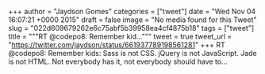 
+++
author = "Jaydson Gomes"
categories = ["tweet"]
date = "Wed Nov 04 16:07:21 +0000 2015"
draft = false
image = "No media found for this Tweet"
slug = "022d609679262e6c75abf5b39958ea4cf4875b18"
tags = ["tweet"]
title = """RT @codepo8: Remember kid..."""
tweet = true
tweet_url = "https://twitter.com/jaydson/status/661937789198561281"
+++
RT @codepo8: Remember kids: Sass is not CSS. jQuery is not JavaScript. Jade is not HTML. Not everybody has it, not everybody should have to…
